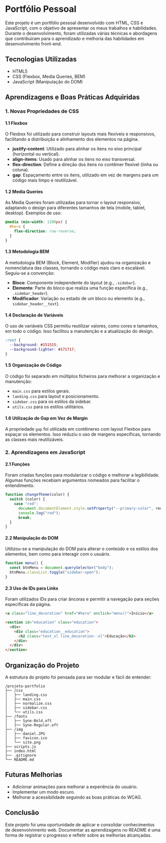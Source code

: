 # Portfólio Pessoal

Este projeto é um portfólio pessoal desenvolvido com HTML, CSS e JavaScript, com o objetivo de apresentar os meus trabalhos e habilidades. Durante o desenvolvimento, foram utilizadas várias técnicas e abordagens que contribuíram para o aprendizado e melhoria das habilidades em desenvolvimento front-end.

## Tecnologias Utilizadas

- HTML5
- CSS (Flexbox, Media Queries, BEM)
- JavaScript (Manipulação do DOM)

## Aprendizagens e Boas Práticas Adquiridas

### 1. Novas Propriedades de CSS

#### 1.1 Flexbox

O Flexbox foi utilizado para construir layouts mais flexíveis e responsivos, facilitando a distribuição e alinhamento dos elementos na página.

- **justify-content**: Utilizado para alinhar os itens no eixo principal (horizontal ou vertical).
- **align-items**: Usado para alinhar os itens no eixo transversal.
- **flex-direction**: Define a direção dos itens no contêiner flexível (linha ou coluna).
- **gap**: Espaçamento entre os itens, utilizado em vez de margens para um código mais limpo e reutilizável.

#### 1.2 Media Queries

As Media Queries foram utilizadas para tornar o layout responsivo, adaptando o design para diferentes tamanhos de tela (mobile, tablet, desktop). Exemplos de uso:

```css
@media (min-width: 1200px) {
  #hero {
    flex-direction: row-reverse;
  }
}
```

#### 1.3 Metodologia BEM

A metodologia BEM (Block, Element, Modifier) ajudou na organização e nomenclatura das classes, tornando o código mais claro e escalável. Seguiu-se a convenção:

- **Bloco**: Componente independente do layout (e.g., `.sidebar`).
- **Elemento**: Parte do bloco que realiza uma função específica (e.g., `.sidebar_header`).
- **Modificador**: Variação ou estado de um bloco ou elemento (e.g., `sidebar_header__text`).

#### 1.4 Declaração de Variáveis

O uso de variáveis CSS permitiu reutilizar valores, como cores e tamanhos, em todo o código. Isso facilitou a manutenção e a atualização do design.

```css
:root {
  --background: #151515;
  --background-lighter: #171717;
}
```

#### 1.5 Organização de Código

O código foi separado em múltiplos ficheiros para melhorar a organização e manutenção:

- `main.css` para estilos gerais.
- `landing.css` para layout e posicionamento.
- `sidebar.css` para os estilos da sidebar.
- `utils.css` para os estilos utilitários.

#### 1.6 Utilização de Gap em Vez de Margin

A propriedade `gap` foi utilizada em contêineres com layout Flexbox para espaçar os elementos. Isso reduziu o uso de margens específicas, tornando as classes mais reutilizáveis.

### 2. Aprendizagens em JavaScript

#### 2.1 Funções

Foram criadas funções para modularizar o código e melhorar a legibilidade. Algumas funções recebiam argumentos nomeados para facilitar o entendimento.

```javascript
function changeTheme(color) {
  switch (color) {
    case "red":
      document.documentElement.style.setProperty("--primary-color", red);
      console.log("red");
      break;
  }
}
```

#### 2.2 Manipulação do DOM

Utilizou-se a manipulação do DOM para alterar o conteúdo e os estilos dos elementos, bem como para interagir com o usuário.

```javascript
function menu() {
  const btnMenu = document.querySelector("body");
  btnMenu.classList.toggle("sidebar-open");
}
```

#### 2.3 Uso de IDs para Links

Foram utilizados IDs para criar âncoras e permitir a navegação para seções específicas da página.

```html
<a class="line_decoration" href="#hero" onclick="menu()">Início</a>

<section id="education" class="education">
  <div>
    <div class="education__education">
      <h2 class="text_xl line_decoration--xl">Educação</h2>
    </div>
  </div>
</section>
```

## Organização do Projeto

A estrutura do projeto foi pensada para ser modular e fácil de entender:

```
/projeto-portfolio
├── /css
│   ├── landing.css
│   ├── main.css
│   ├── normalize.css
│   ├── sidebar.css
│   └── utils.css
├── /fonts
│   ├── Syne-Bold.oft
│   ├── Syne-Regular.oft
├── /img
│   ├── daniel.JPG
│   ├── favicon.ico
│   └── site.png
├── scripts.js
├── index.html
├── .gitignore
└── README.md
```

## Futuras Melhorias

- Adicionar animações para melhorar a experiência do usuário.
- Implementar um modo escuro.
- Melhorar a acessibilidade seguindo as boas práticas do WCAG.

## Conclusão

Este projeto foi uma oportunidade de aplicar e consolidar conhecimentos de desenvolvimento web. Documentar as aprendizagens no README é uma forma de registrar o progresso e refletir sobre as melhorias alcançadas.

